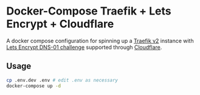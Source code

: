 # Docker-Compose Traefik + Lets Encrypt + Cloudflare

  A docker compose configuration for spinning up a [Traefik v2](https://traefik.io/) instance with [Lets Encrypt DNS-01 challenge](https://letsencrypt.org/docs/challenge-types/#dns-01-challengw) supported through [Cloudflare](cloudflare.com).

## Usage

```sh
cp .env.dev .env # edit .env as necessary
docker-compose up -d
```
